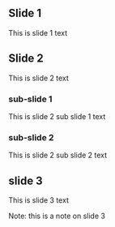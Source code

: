 ## Slide 1

This is slide 1 text


 

## Slide 2

This is slide 2 text




### sub-slide 1

This is slide 2 sub slide 1 text



### sub-slide 2

This is slide 2 sub slide 2 text



## slide 3

This is slide 3 text

Note: this is a note on slide 3
